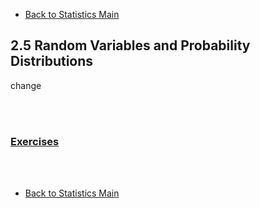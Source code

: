 * [Back to Statistics Main](../../main.md)

## 2.5 Random Variables and Probability Distributions
change

<br><br>

### [Exercises](./exercises.md)

<br><br>

* [Back to Statistics Main](../../main.md)